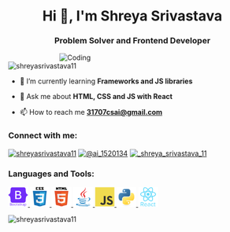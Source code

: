 <h1 align="center">Hi 👋, I'm Shreya Srivastava</h1>
<h3 align="center">Problem Solver and Frontend Developer</h3>

<img align="right" alt="Coding" width="400" src="[https://encrypted-tbn0.gstatic.com/images?q=tbn:ANd9GcQBJ0NU_p5R80UOhXlq07VmxPsbdzNnZT_zuSX8FjZUEQ6BvJB3X9sgXr_PJHjpiB622aU&usqp=CAU](https://camo.githubusercontent.com/08379040ed04c695c89593ee75845b3bcfd057b7a5c3e945d8dd18fa9d74c33b/68747470733a2f2f6465762d746f2d75706c6f6164732e73332e616d617a6f6e6177732e636f6d2f692f64347476756b6274356d726133376376776b6c6b2e6769663f7261773d74727565)">

<p align="left"> <img src="https://komarev.com/ghpvc/?username=shreyasrivastava11&label=Profile%20views&color=0e75b6&style=flat" alt="shreyasrivastava11" /> </p>

- 🌱 I’m currently learning **Frameworks and JS libraries**

- 💬 Ask me about **HTML, CSS and JS with React**

- 📫 How to reach me **31707csai@gmail.com**

<h3 align="left">Connect with me:</h3>
<p align="left">
<a href="https://linkedin.com/in/shreyasrivastava11" target="blank"><img align="center" src="https://raw.githubusercontent.com/rahuldkjain/github-profile-readme-generator/master/src/images/icons/Social/linked-in-alt.svg" alt="shreyasrivastava11" height="30" width="40" /></a>
<a href="https://www.hackerrank.com/@ai_1520134" target="blank"><img align="center" src="https://raw.githubusercontent.com/rahuldkjain/github-profile-readme-generator/master/src/images/icons/Social/hackerrank.svg" alt="@ai_1520134" height="30" width="40" /></a>
<a href="https://www.leetcode.com/_shreya_srivastava_11" target="blank"><img align="center" src="https://raw.githubusercontent.com/rahuldkjain/github-profile-readme-generator/master/src/images/icons/Social/leet-code.svg" alt="_shreya_srivastava_11" height="30" width="40" /></a>
</p>

<h3 align="left">Languages and Tools:</h3>
<p align="left"> <a href="https://getbootstrap.com" target="_blank" rel="noreferrer"> <img src="https://raw.githubusercontent.com/devicons/devicon/master/icons/bootstrap/bootstrap-plain-wordmark.svg" alt="bootstrap" width="40" height="40"/> </a> <a href="https://www.w3schools.com/css/" target="_blank" rel="noreferrer"> <img src="https://raw.githubusercontent.com/devicons/devicon/master/icons/css3/css3-original-wordmark.svg" alt="css3" width="40" height="40"/> </a> <a href="https://www.w3.org/html/" target="_blank" rel="noreferrer"> <img src="https://raw.githubusercontent.com/devicons/devicon/master/icons/html5/html5-original-wordmark.svg" alt="html5" width="40" height="40"/> </a> <a href="https://www.java.com" target="_blank" rel="noreferrer"> <img src="https://raw.githubusercontent.com/devicons/devicon/master/icons/java/java-original.svg" alt="java" width="40" height="40"/> </a> <a href="https://developer.mozilla.org/en-US/docs/Web/JavaScript" target="_blank" rel="noreferrer"> <img src="https://raw.githubusercontent.com/devicons/devicon/master/icons/javascript/javascript-original.svg" alt="javascript" width="40" height="40"/> </a> <a href="https://www.python.org" target="_blank" rel="noreferrer"> <img src="https://raw.githubusercontent.com/devicons/devicon/master/icons/python/python-original.svg" alt="python" width="40" height="40"/> </a> <a href="https://reactjs.org/" target="_blank" rel="noreferrer"> <img src="https://raw.githubusercontent.com/devicons/devicon/master/icons/react/react-original-wordmark.svg" alt="react" width="40" height="40"/> </a> </p>

<p><img align="left" src="https://github-readme-stats.vercel.app/api/top-langs?username=shreyasrivastava11&show_icons=true&locale=en&layout=compact" alt="shreyasrivastava11" /></p>

<!-- <p>&nbsp;<img align="center" src="https://github-readme-stats.vercel.app/api?username=shreyasrivastava11&show_icons=true&locale=en" alt="shreyasrivastava11" /></p> -->
